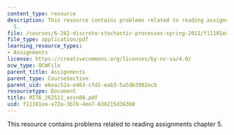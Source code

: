 ```yaml
---
content_type: resource
description: This resource contains problems related to reading assignments chapter
  5.
file: /courses/6-262-discrete-stochastic-processes-spring-2011/f11101eaa72a3b7b4ee7636215d363b0_MIT6_262S11_assn08.pdf
file_type: application/pdf
learning_resource_types:
- Assignments
license: https://creativecommons.org/licenses/by-nc-sa/4.0/
ocw_type: OCWFile
parent_title: Assignments
parent_type: CourseSection
parent_uid: e6eac52a-e463-cfd2-eab3-5a5db3902ecb
resourcetype: Document
title: MIT6_262S11_assn08.pdf
uid: f11101ea-a72a-3b7b-4ee7-636215d363b0
---
```

This resource contains problems related to reading assignments chapter 5.